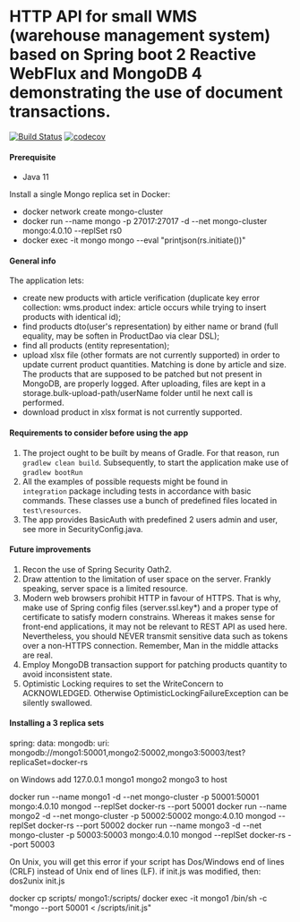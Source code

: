 # HTTP API for small WMS (warehouse management system) based on Spring boot 2 Reactive WebFlux and MongoDB 4 demonstrating the use of document transactions.  
[![Build Status](https://travis-ci.org/silaev/wms.svg?branch=master)](https://travis-ci.org/silaev/wms)
[![codecov](https://codecov.io/gh/silaev/wms/branch/master/graph/badge.svg)](https://codecov.io/gh/silaev/wms)

#### Prerequisite
- Java 11

Install a single Mongo replica set in Docker: 
- docker network create mongo-cluster
- docker run --name mongo -p 27017:27017 -d --net mongo-cluster mongo:4.0.10 --replSet rs0
- docker exec -it mongo mongo --eval "printjson(rs.initiate())"

#### General info
The application lets:
- create new products with article verification 
    (duplicate key error collection: wms.product index: article occurs while 
    trying to insert products with identical id);
- find products dto(user's representation) by either name or brand (full equality, may be soften in ProductDao
    via clear DSL);
- find all products (entity representation);
- upload xlsx file (other formats are not currently supported) in order to update current product quantities.
    Matching is done by article and size. The products that are supposed to 
    be patched but not present in MongoDB, are properly logged. 
    After uploading, files are kept in a storage.bulk-upload-path/userName folder
    until he next call is performed. 
- download product in xlsx format is not currently supported.     
          
#### Requirements to consider before using the app 
1. The project ought to be built by means of Gradle. For that reason, run `gradlew clean build`.
Subsequently, to start the application make use of `gradlew bootRun`
2. All the examples of possible requests might be found in  
`integration` package including tests in accordance with basic commands.
These classes use a bunch of predefined files located in `test\resources`.
3. The app provides BasicAuth with predefined 2 users admin and user,
see more in SecurityConfig.java.   

#### Future improvements
1. Recon the use of Spring Security Oath2.
2. Draw attention to the limitation of user space on the server. Frankly speaking,
server space is a limited resource.
3. Modern web browsers prohibit HTTP in favour of HTTPS. That is why, make use of
Spring config files (server.ssl.key*) and a proper type of certificate
to satisfy modern constrains. Whereas it makes sense for front-end applications, it
may not be relevant to REST API as used here. Nevertheless, you should NEVER transmit 
sensitive data such as tokens over a non-HTTPS connection.
Remember, Man in the middle attacks are real.
4. Employ MongoDB transaction support for patching products quantity to 
avoid inconsistent state.
5. Optimistic Locking requires to set the WriteConcern to ACKNOWLEDGED.
Otherwise OptimisticLockingFailureException can be silently swallowed.

#### Installing a 3 replica sets 
spring:
  data:
    mongodb:
      uri: mongodb://mongo1:50001,mongo2:50002,mongo3:50003/test?replicaSet=docker-rs
      
on Windows add 127.0.0.1 mongo1 mongo2 mongo3 to host

docker run --name mongo1 -d --net mongo-cluster -p 50001:50001 mongo:4.0.10 mongod --replSet docker-rs --port 50001
docker run --name mongo2 -d --net mongo-cluster -p 50002:50002 mongo:4.0.10 mongod --replSet docker-rs --port 50002
docker run --name mongo3 -d --net mongo-cluster -p 50003:50003 mongo:4.0.10 mongod --replSet docker-rs --port 50003

On Unix, you will get this error if your script has Dos/Windows end of lines (CRLF) instead of Unix end of lines (LF).
if init.js was modified, then: dos2unix init.js
 
docker cp scripts/ mongo1:/scripts/
docker exec -it mongo1  /bin/sh -c "mongo --port 50001 < /scripts/init.js"